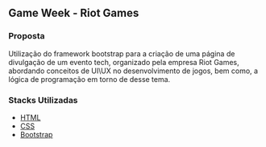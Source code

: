 ## Game Week -  Riot Games

### Proposta
Utilização do framework bootstrap para a criação de uma página de divulgação de um evento tech, organizado pela empresa Riot Games, abordando conceitos de UI\UX no desenvolvimento de jogos, bem como, a lógica de programação em torno de desse tema.

### Stacks Utilizadas
- [HTML](#instalação)
- [CSS](#uso)
- [Bootstrap](#contribuição)
